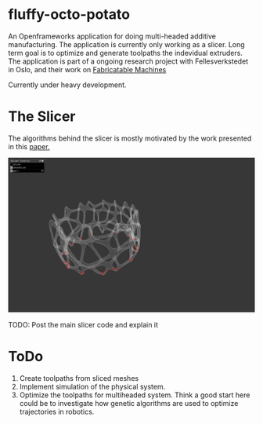 # fluffy-octo-potato
An Openframeworks application for doing multi-headed additive manufacturing. The application is currently only working as a slicer. Long term goal is to optimize and generate toolpaths the indevidual extruders. The application is part of a ongoing research project with Fellesverkstedet in Oslo, and their work on [Fabricatable Machines](https://github.com/fellesverkstedet/fabricatable-machines)

Currently under heavy development.

# The Slicer

The algorithms behind the slicer is mostly motivated by the work presented in this [paper.](http://www.dainf.ct.utfpr.edu.br/%7Emurilo/public/CAD-slicing.pdf)

![Overview](img/currentOverview.png)

TODO: Post the main slicer code and explain it

# ToDo

1. Create toolpaths from sliced meshes
2. Implement simulation of the physical system.
3. Optimize the toolpaths for multiheaded system. Think a good start here could be to investigate how genetic algorithms are used  to optimize trajectories in robotics.
